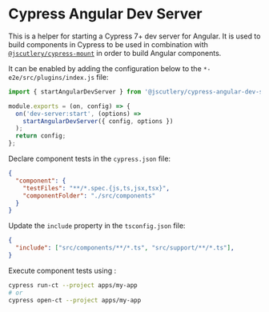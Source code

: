 # Cypress Angular Dev Server

This is a helper for starting a Cypress 7+ dev server for Angular.
It is used to build components in Cypress to be used in combination with [`@jscutlery/cypress-mount`](https://github.com/jscutlery/test-utils/tree/main/packages/cypress-mount) in order to build Angular components.

It can be enabled by adding the configuration below to the `*-e2e/src/plugins/index.js` file:

```ts
import { startAngularDevServer } from '@jscutlery/cypress-angular-dev-server';

module.exports = (on, config) => {
  on('dev-server:start', (options) =>
    startAngularDevServer({ config, options })
  );
  return config;
};
```

Declare component tests in the `cypress.json` file:

```json
{
  "component": {
    "testFiles": "**/*.spec.{js,ts,jsx,tsx}",
    "componentFolder": "./src/components"
  }
}
```

Update the `include` property in the `tsconfig.json` file:

```json
{
  "include": ["src/components/**/*.ts", "src/support/**/*.ts"],
}
```

Execute component tests using :

```bash
cypress run-ct --project apps/my-app
# or
cypress open-ct --project apps/my-app
```
